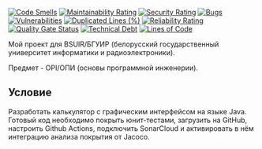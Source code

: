 [![Code Smells][code_smells_badge]][code_smells_link]
[![Maintainability Rating][maintainability_rating_badge]][maintainability_rating_link]
[![Security Rating][security_rating_badge]][security_rating_link]
[![Bugs][bugs_badge]][bugs_link]
[![Vulnerabilities][vulnerabilities_badge]][vulnerabilities_link]
[![Duplicated Lines (%)][duplicated_lines_density_badge]][duplicated_lines_density_link]
[![Reliability Rating][reliability_rating_badge]][reliability_rating_link]
[![Quality Gate Status][quality_gate_status_badge]][quality_gate_status_link]
[![Technical Debt][technical_debt_badge]][technical_debt_link]
[![Lines of Code][lines_of_code_badge]][lines_of_code_link]

Мой проект для BSUIR/БГУИР (белорусский государственный университет информатики и радиоэлектроники).

Предмет - OPI/ОПИ (основы программной инженерии).

## Условие

Разработать калькулятор с графическим интерфейсом на языке Java. Готовый код необходимо покрыть юнит-тестами, загрузить
на GitHub, настроить Github Actions, подключить SonarCloud и активировать в нём интеграцию анализа покрытия от Jacoco.

<!----------------------------------------------------------------------------->

[code_smells_badge]: https://sonarcloud.io/api/project_badges/measure?project=Hummel009_Basics-of-Software-Engineering&metric=code_smells

[code_smells_link]: https://sonarcloud.io/summary/overall?id=Hummel009_Basics-of-Software-Engineering

[maintainability_rating_badge]: https://sonarcloud.io/api/project_badges/measure?project=Hummel009_Basics-of-Software-Engineering&metric=sqale_rating

[maintainability_rating_link]: https://sonarcloud.io/summary/overall?id=Hummel009_Basics-of-Software-Engineering

[security_rating_badge]: https://sonarcloud.io/api/project_badges/measure?project=Hummel009_Basics-of-Software-Engineering&metric=security_rating

[security_rating_link]: https://sonarcloud.io/summary/overall?id=Hummel009_Basics-of-Software-Engineering

[bugs_badge]: https://sonarcloud.io/api/project_badges/measure?project=Hummel009_Basics-of-Software-Engineering&metric=bugs

[bugs_link]: https://sonarcloud.io/summary/overall?id=Hummel009_Basics-of-Software-Engineering

[vulnerabilities_badge]: https://sonarcloud.io/api/project_badges/measure?project=Hummel009_Basics-of-Software-Engineering&metric=vulnerabilities

[vulnerabilities_link]: https://sonarcloud.io/summary/overall?id=Hummel009_Basics-of-Software-Engineering

[duplicated_lines_density_badge]: https://sonarcloud.io/api/project_badges/measure?project=Hummel009_Basics-of-Software-Engineering&metric=duplicated_lines_density

[duplicated_lines_density_link]: https://sonarcloud.io/summary/overall?id=Hummel009_Basics-of-Software-Engineering

[reliability_rating_badge]: https://sonarcloud.io/api/project_badges/measure?project=Hummel009_Basics-of-Software-Engineering&metric=reliability_rating

[reliability_rating_link]: https://sonarcloud.io/summary/overall?id=Hummel009_Basics-of-Software-Engineering

[quality_gate_status_badge]: https://sonarcloud.io/api/project_badges/measure?project=Hummel009_Basics-of-Software-Engineering&metric=alert_status

[quality_gate_status_link]: https://sonarcloud.io/summary/overall?id=Hummel009_Basics-of-Software-Engineering

[technical_debt_badge]: https://sonarcloud.io/api/project_badges/measure?project=Hummel009_Basics-of-Software-Engineering&metric=sqale_index

[technical_debt_link]: https://sonarcloud.io/summary/overall?id=Hummel009_Basics-of-Software-Engineering

[lines_of_code_badge]: https://sonarcloud.io/api/project_badges/measure?project=Hummel009_Basics-of-Software-Engineering&metric=ncloc

[lines_of_code_link]: https://sonarcloud.io/summary/overall?id=Hummel009_Basics-of-Software-Engineering
